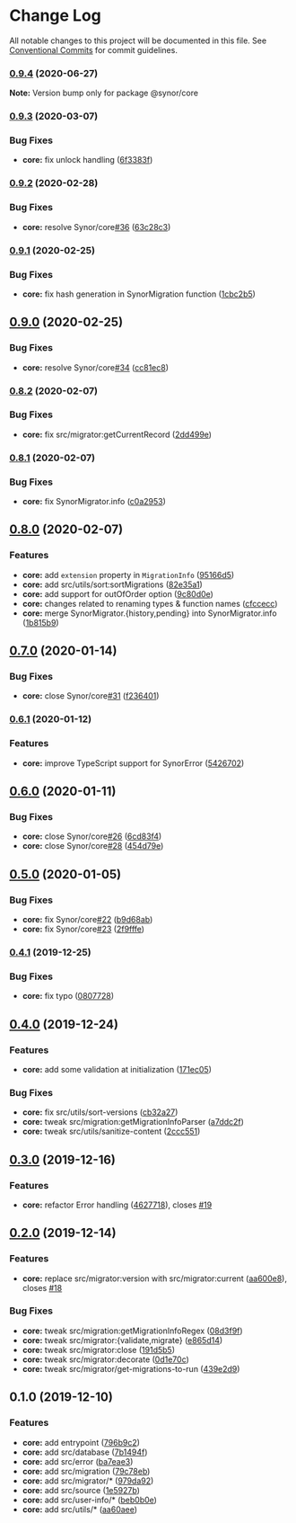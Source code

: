 # Change Log

All notable changes to this project will be documented in this file.
See [Conventional Commits](https://conventionalcommits.org) for commit guidelines.

### [0.9.4](https://github.com/Synor/synor/compare/@synor/core@0.9.3...@synor/core@0.9.4) (2020-06-27)

**Note:** Version bump only for package @synor/core





### [0.9.3](https://github.com/Synor/synor/compare/@synor/core@0.9.2...@synor/core@0.9.3) (2020-03-07)


### Bug Fixes

* **core:** fix unlock handling ([6f3383f](https://github.com/Synor/synor/commit/6f3383f577dc149502022cfca4d622ee888e25d5))



### [0.9.2](https://github.com/Synor/synor/compare/@synor/core@0.9.1...@synor/core@0.9.2) (2020-02-28)


### Bug Fixes

* **core:** resolve Synor/core[#36](https://github.com/Synor/core/issues/36) ([63c28c3](https://github.com/Synor/synor/commit/63c28c39242ae9028d788367015d97b7a35227e5))



### [0.9.1](https://github.com/Synor/synor/compare/@synor/core@0.9.0...@synor/core@0.9.1) (2020-02-25)


### Bug Fixes

* **core:** fix hash generation in SynorMigration function ([1cbc2b5](https://github.com/Synor/synor/commit/1cbc2b5986f2fd7051325cf66130bed3a14cb7a3))



## [0.9.0](https://github.com/Synor/synor/compare/@synor/core@0.8.2...@synor/core@0.9.0) (2020-02-25)


### Bug Fixes

* **core:** resolve Synor/core[#34](https://github.com/Synor/core/issues/34) ([cc81ec8](https://github.com/Synor/synor/commit/cc81ec800ac7762e35890c5f3f80edb2e8b9d97a))



### [0.8.2](https://github.com/Synor/synor/compare/@synor/core@0.8.1...@synor/core@0.8.2) (2020-02-07)


### Bug Fixes

* **core:** fix src/migrator:getCurrentRecord ([2dd499e](https://github.com/Synor/synor/commit/2dd499e9f1ca68d8da5c27a3bf62c47acd80cfca))



### [0.8.1](https://github.com/Synor/synor/compare/@synor/core@0.8.0...@synor/core@0.8.1) (2020-02-07)


### Bug Fixes

* **core:** fix SynorMigrator.info ([c0a2953](https://github.com/Synor/synor/commit/c0a295331f9c225e3e8ec5e6e0b18dfeefa53ea8))



## [0.8.0](https://github.com/Synor/synor/compare/@synor/core@0.7.0...@synor/core@0.8.0) (2020-02-07)


### Features

* **core:** add `extension` property in `MigrationInfo` ([95166d5](https://github.com/Synor/synor/commit/95166d5fd5aaee18f3ebed4f138cf498a5a8dbcf))
* **core:** add src/utils/sort:sortMigrations ([82e35a1](https://github.com/Synor/synor/commit/82e35a189dfc03eea81436168b145d5fb98596d2))
* **core:** add support for outOfOrder option ([9c80d0e](https://github.com/Synor/synor/commit/9c80d0e5fb532a27dda7b1727f3de27540e33639))
* **core:** changes related to renaming types & function names ([cfccecc](https://github.com/Synor/synor/commit/cfccecc9e891eec87186ccb9270ff0746826f0f1))
* **core:** merge SynorMigrator.{history,pending} into SynorMigrator.info ([1b815b9](https://github.com/Synor/synor/commit/1b815b910fcb6444b5fd7afcf178f0d14ac6d9e3))



## [0.7.0](https://github.com/Synor/synor/compare/@synor/core@0.6.1...@synor/core@0.7.0) (2020-01-14)


### Bug Fixes

* **core:** close Synor/core[#31](https://github.com/Synor/core/issues/31) ([f236401](https://github.com/Synor/synor/commit/f236401f2b11a13abecc98ff56cfcf85a7e11b65))



### [0.6.1](https://github.com/Synor/synor/compare/@synor/core@0.6.0...@synor/core@0.6.1) (2020-01-12)


### Features

* **core:** improve TypeScript support for SynorError ([5426702](https://github.com/Synor/synor/commit/54267026e00b829e429efb286578b8ea9f29045c))



## [0.6.0](https://github.com/Synor/synor/compare/@synor/core@0.5.0...@synor/core@0.6.0) (2020-01-11)


### Bug Fixes

* **core:** close Synor/core[#26](https://github.com/Synor/core/issues/26) ([6cd83f4](https://github.com/Synor/synor/commit/6cd83f4a833b513ecb8d3c8bd6591859eb5602a4))
* **core:** close Synor/core[#28](https://github.com/Synor/core/issues/28) ([454d79e](https://github.com/Synor/synor/commit/454d79ecf40eb6621f2d54d8cff26d89ed0e871e))



## [0.5.0](https://github.com/Synor/synor/compare/@synor/core@0.4.1...@synor/core@0.5.0) (2020-01-05)


### Bug Fixes

* **core:** fix Synor/core[#22](https://github.com/Synor/core/issues/22) ([b9d68ab](https://github.com/Synor/synor/commit/b9d68ab08145655919ff8dd89835aaaa1f265efa))
* **core:** fix Synor/core[#23](https://github.com/Synor/core/issues/23) ([2f9fffe](https://github.com/Synor/synor/commit/2f9fffef54d67ed572b0bbdbf3993536e1eeceef))



### [0.4.1](https://github.com/Synor/synor/compare/@synor/core@0.4.0...@synor/core@0.4.1) (2019-12-25)


### Bug Fixes

* **core:** fix typo ([0807728](https://github.com/Synor/synor/commit/0807728e662572e9868edeef9a8db9ef020737c8))



## [0.4.0](https://github.com/Synor/synor/compare/@synor/core@0.3.0...@synor/core@0.4.0) (2019-12-24)


### Features

* **core:** add some validation at initialization ([171ec05](https://github.com/Synor/synor/commit/171ec05b9050bc4310d20512e420a84c775087c1))

### Bug Fixes

* **core:** fix src/utils/sort-versions ([cb32a27](https://github.com/Synor/synor/commit/cb32a27232e7599fce72bc5e0e14ab71417d855a))
* **core:** tweak src/migration:getMigrationInfoParser ([a7ddc2f](https://github.com/Synor/synor/commit/a7ddc2f700bd313f6d520ccafafbac27e7bc098c))
* **core:** tweak src/utils/sanitize-content ([2ccc551](https://github.com/Synor/synor/commit/2ccc551a9ad36d407b605c63fda9e70e86935541))



## [0.3.0](https://github.com/Synor/synor/compare/@synor/core@0.2.0...@synor/core@0.3.0) (2019-12-16)


### Features

* **core:** refactor Error handling ([4627718](https://github.com/Synor/synor/commit/4627718dccaf2170e5cc724fcf4e5296a0a0d5e0)), closes [#19](https://github.com/Synor/core/issues/19)



## [0.2.0](https://github.com/Synor/synor/compare/@synor/core@0.1.0...@synor/core@0.2.0) (2019-12-14)


### Features

* **core:** replace src/migrator:version with src/migrator:current ([aa600e8](https://github.com/Synor/synor/commit/aa600e8316b5b491d335b7405df6eef8fa49c3f5)), closes [#18](https://github.com/Synor/core/issues/18)

### Bug Fixes

* **core:** tweak src/migration:getMigrationInfoRegex ([08d3f9f](https://github.com/Synor/synor/commit/08d3f9fb002a79220b12438239d0ef6474d91a2b))
* **core:** tweak src/migrator:{validate,migrate} ([e865d14](https://github.com/Synor/synor/commit/e865d14731d7b32b8d242ecc65b83e86b0d42037))
* **core:** tweak src/migrator:close ([191d5b5](https://github.com/Synor/synor/commit/191d5b5a64f1a9c601face2e7dc18e71f57dbc6d))
* **core:** tweak src/migrator:decorate ([0d1e70c](https://github.com/Synor/synor/commit/0d1e70c76a7aa258594d086a238843735535073d))
* **core:** tweak src/migrator/get-migrations-to-run ([439e2d9](https://github.com/Synor/synor/commit/439e2d97c19b1eb99a408755a5b4c95be7ea63e2))



## 0.1.0 (2019-12-10)


### Features

* **core:** add entrypoint ([796b9c2](https://github.com/Synor/synor/commit/796b9c2796225162c464ba679dfd2b4e0953b4a6))
* **core:** add src/database ([7b1494f](https://github.com/Synor/synor/commit/7b1494fe7802de009ebc973a8f7d69242ebfd010))
* **core:** add src/error ([ba7eae3](https://github.com/Synor/synor/commit/ba7eae3c37af36274f39726934bfdcbbbccbf240))
* **core:** add src/migration ([79c78eb](https://github.com/Synor/synor/commit/79c78eb86cf615f6eaee5adde457718523bd3ba6))
* **core:** add src/migrator/* ([979da92](https://github.com/Synor/synor/commit/979da92d5cd1fd3b1ab8146e5e5fde956c66f2d9))
* **core:** add src/source ([1e5927b](https://github.com/Synor/synor/commit/1e5927b6a2d9629e24f0a5a7d025f482c3c0abe7))
* **core:** add src/user-info/* ([beb0b0e](https://github.com/Synor/synor/commit/beb0b0edf5d25ab6b3abd10333e31d4021e350d5))
* **core:** add src/utils/* ([aa60aee](https://github.com/Synor/synor/commit/aa60aee86a1fd260c12b9455f742a19873e6e409))
